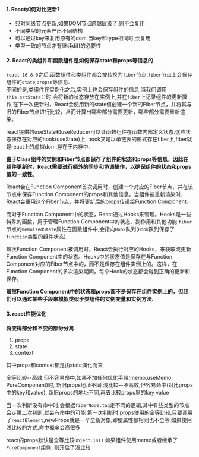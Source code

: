
#### 1. React如何对比更新?

- 只对同级节点更新,如果DOM节点跨越层级了,则不会复用
- 不同类型的元素产出不同结构
- 可以通过key来复用原有的dom
    当key和type相同时,会复用
- 类型一致的节点才有继续diff的必要性



#### 2. React的类组件和函数组件是如何保存state和props等信息的

`react 16.8.0`之后,函数组件和类组件都会被转换为`fiber`节点,`fiber`节点上会保存组件的`state`,`propss`等信息.  
不同的是,类组件在实例化之后,实例上也会保存组件的信息,当我们调用`this.setState()`时,会将新的状态存放在实例上,并在`fiber`上记录组件的更新操作,在下一次更新时，React会使用新的state值创建一个新的Fiber节点，并将其与旧的Fiber节点进行比较，从而计算出哪些部分需要更新，哪些部分需要重新渲染。

react提供的useState和useReducer可以让函数组件在函数内部定义状态.这些状态保存在对应的hook(useState)上, hook又是以单链表的形式存在fiber上,fiber就是react上的虚拟dom,存在于内存中.

**由于Class组件的实例和Fiber节点都保存了组件的状态和props等信息，因此在组件更新时，React需要进行额外的同步和协调操作，以确保组件的状态和props值的一致性。**

React会在Function Component首次调用时，创建一个对应的Fiber节点，并在该节点中保存Function Component的props和其他信息。当组件被重新渲染时，React会重用这个Fiber节点，并将更新后的props传递给Function Component。  

而对于Function Component中的状态，React通过Hooks来管理。Hooks是一些特殊的函数，用于管理Function Component中的状态、副作用和其他功能
`fiber`节点的`memoizedState`属性在函数组件中,会指向`Hook`队列(`Hook`队列保存了`function`类型的组件状态).

每次Function Component被调用时，React会执行对应的Hooks，来获取或更新Function Component中的状态。Hooks中的状态值是保存在与Function Component对应的Fiber节点中的，而不是保存在组件实例上的。这样，在Function Component的多次渲染期间，每个Hook的状态都会得到正确的更新和保存。

**虽然Function Component中的状态和props都不是保存在组件实例上的，但我们可以通过某些手段来模拟类似于类组件的实例变量和实例方法.**



#### 3. react性能优化

**将变得部分和不变的部分分离**
1. props
2. state
3. context

其中props和context都是由state演化而来


全等比较--高效,但不容易命中,如果不加任何优化手段(memo,useMemo, PureComponent)时, 新旧props地址不同
浅比较--不高效,但容易命中(对比props中的key和value), 新旧props的地址不同,再去比较props里的key value


当一次判断没有命中时,会根据`fiberNode.tag`走不同的逻辑,其中有些类型的节点会走第二次判断,就会有命中的可能
第一次判断时,props使用的全等比较,只要调用了`reactElement`,newProps就是一个全新对象,即使属性都相同也不全等,如果使用浅比较的方式,命中概率会高很多  




react的props默认是全等比较`Object.is()`
如果组件使用memo或者继承了`PureComponent`组件, 则开启了浅比较